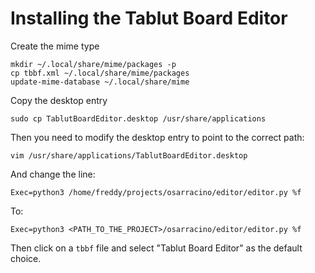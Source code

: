 # Installing the Tablut Board Editor

Create the mime type

```
mkdir ~/.local/share/mime/packages -p
cp tbbf.xml ~/.local/share/mime/packages
update-mime-database ~/.local/share/mime
```

Copy the desktop entry

```
sudo cp TablutBoardEditor.desktop /usr/share/applications
```

Then you need to modify the desktop entry to point to the correct
path:

```
vim /usr/share/applications/TablutBoardEditor.desktop
```

And change the line:

```
Exec=python3 /home/freddy/projects/osarracino/editor/editor.py %f
```

To:

```
Exec=python3 <PATH_TO_THE_PROJECT>/osarracino/editor/editor.py %f
```

Then click on a `tbbf` file and select "Tablut Board Editor" as the default choice.
